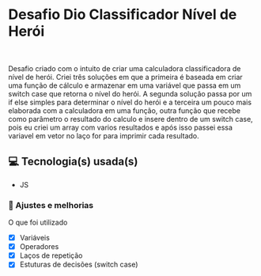 # Desafio Dio Classificador Nível de Herói


<br>


Desafio criado com o intuito de criar uma calculadora classificadora de nível de herói. Criei três soluções em que a primeira é baseada em criar uma função de cálculo e armazenar em uma variável que passa em um switch case que retorna o nível do herói. A segunda solução passa por um if else simples para determinar o nível do herói e a terceira um pouco mais elaborada com a calculadora em uma função, outra função que recebe como parâmetro o resultado do calculo e insere dentro de um switch case, pois eu criei um array com varios resultados e após isso passei essa variavel em vetor no laço for para imprimir cada resultado.


## 💻 Tecnologia(s) usada(s)
- JS


### 🧰 Ajustes e melhorias

O que foi utilizado

- [x] Variáveis
- [x] Operadores
- [x] Laços de repetição
- [x] Estuturas de decisões (switch case)
